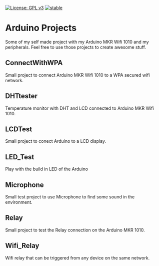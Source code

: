 
[![License: GPL v3](https://img.shields.io/badge/License-GPLv3-blue.svg)](https://www.gnu.org/licenses/gpl-3.0)
[![stable](http://badges.github.io/stability-badges/dist/stable.svg)](http://github.com/badges/stability-badges)
# Arduino Projects

Some of my self made project with my Arduino MKR Wifi 1010 and my peripherals. Feel free to use those projects to create awesome stuff.

## ConnectWithWPA
Small project to connect Arduino MKR Wifi 1010 to a WPA secured wifi network.
## DHTtester
Temperature monitor with DHT and LCD connected to Arduino MKR Wifi 1010.
## LCDTest
Small project to conect Arduino to a LCD display.
## LED_Test
Play with the build in LED of the Arduino
## Microphone
Small test project to use Microphone to find some sound in the environment.
## Relay
Small project to test the Relay connection on the Arduino MKR 1010.
## Wifi_Relay
Wifi relay that can be triggered from any device on the same network.
